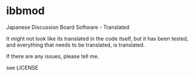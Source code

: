 # ibbmod
Japanese Discussion Board Software - Translated

It might not look like its translated in the code itself, but it has been tested, and everything that needs to be translated, is translated.

If there are any issues, please tell me.

see LICENSE
